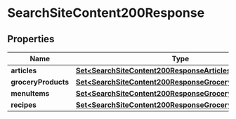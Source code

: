 

# SearchSiteContent200Response

## Properties

Name | Type | Description | Notes
------------ | ------------- | ------------- | -------------
**articles** | [**Set&lt;SearchSiteContent200ResponseArticlesInner&gt;**](SearchSiteContent200ResponseArticlesInner.md) |  | 
**groceryProducts** | [**Set&lt;SearchSiteContent200ResponseGroceryProductsInner&gt;**](SearchSiteContent200ResponseGroceryProductsInner.md) |  | 
**menuItems** | [**Set&lt;SearchSiteContent200ResponseGroceryProductsInner&gt;**](SearchSiteContent200ResponseGroceryProductsInner.md) |  | 
**recipes** | [**Set&lt;SearchSiteContent200ResponseGroceryProductsInner&gt;**](SearchSiteContent200ResponseGroceryProductsInner.md) |  | 




